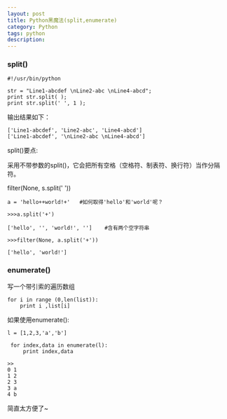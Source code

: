 ```yaml
---
layout: post
title: Python黑魔法(split,enumerate)
category: Python
tags: python
description:
---
```


### split()

```
#!/usr/bin/python
 
str = "Line1-abcdef \nLine2-abc \nLine4-abcd";
print str.split( );
print str.split(' ', 1 );
```

输出结果如下：

```
['Line1-abcdef', 'Line2-abc', 'Line4-abcd']
['Line1-abcdef', '\nLine2-abc \nLine4-abcd']
```

split()要点:

采用不带参数的split()，它会把所有空格（空格符、制表符、换行符）当作分隔符。

filter(None, s.split(' '))

```
a = 'hello++world!+'   #如何取得'hello'和'world'呢？
 
>>>a.split('+')
 
['hello', '', 'world!', '']    #含有两个空字符串
 
>>>filter(None, a.split('+'))
 
['hello', 'world!']
```

### enumerate()

写一个带引索的遍历数组

```
for i in range (0,len(list)):
    print i ,list[i]
```

如果使用enumerate():

```
l = [1,2,3,'a','b']
 
 for index,data in enumerate(l):
     print index,data
 
>>   
0 1
1 2
2 3
3 a
4 b
```

简直太方便了~
